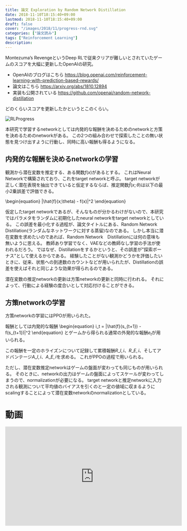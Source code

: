 ```yaml
---
title: 論文 Exploration by Random Network Distillation
date: 2018-11-10T18:15:40+09:00
lastmod: 2018-11-10T18:15:40+09:00
draft: false
cover: "/images/2018/11/progress-rnd.svg"
categories: ["論文読み"]
tags: ["Reinforcement Learning"]
description: 
---
```


Montezuma’s RevengeというDeep RLで従来クリアが難しいとされていたゲームのスコアを大幅に更新したOpenAIの研究。

* OpenAIのブログはこちら
https://blog.openai.com/reinforcement-learning-with-prediction-based-rewards/
* 論文はこちら https://arxiv.org/abs/1810.12894
* 実装も公開されている https://github.com/openai/random-network-distillation

どのくらいスコアを更新したかというとこのくらい。

![RLProgress](/images/2018/11/progress-rnd.svg)

本研究で学習するnetworkとしては内発的な報酬を決めるためのnetworkと方策を決めるためのnetworkがある。
この2つの組み合わせで探索したことの無い状態を見つけ出すように行動し、同時に高い報酬も得るようになる。

## 内発的な報酬を決めるnetworkの学習
観測から潜在変数を推定する、ある関数$f(x)$があるとする。
これはNeural Networkで構築されており、これをtarget networkと呼ぶ。
target networkが正しく潜在表現を抽出できていると仮定するならば、推定関数$\hat{f}(x;\theta)$は以下の最小2乗誤差で評価できる。

\begin{equation}
\|\hat{f}(x;\theta) - f(x)\|^2
\end{equation}

仮定したtarget networkであるが、そんなものが分かるわけがないので、本研究ではパラメタをランダムに初期化したneural networkをtarget networkとしている。
この誤差を最小化する過程が、論文タイトルにある、Random Network　Distillation(ランダムなネットワークに対する蒸留)なのである。
しかし本当に潜在変数を求めたいのであれば、Random Network　Distillationには何の意味も無いように思える。
教師あり学習でなく、VAEなどの教師なし学習の手法が使われるだろう。
ではなぜ、Distillationをするかというと、その誤差が"探索ボーナス"として使えるからである。
経験したことがない観測かどうかを評価したいときに、従来、状態への到達数のカウントなどが用いられたが、Distillationの誤差を使えばそれと同じような効果が得られるのである。

潜在変数の推定networkの更新は方策networkの更新と同時に行われる。
それによって、行動による経験の度合いとして対応付けることができる。

## 方策networkの学習
方策networkの学習にはPPOが用いられた。

報酬としては内発的な報酬
\begin{equation}
i_t = \|\hat{f}(s\_{t+1}) - f(s\_{t+1})\|^2
\end{equation}
とゲームから得られる通常の外発的な報酬$e_t$が用いられる。

この報酬を一定のホライズンについて記録して累積報酬$R\_{I, i}$、$R\_{E, i}$、そしてアドバンテージ$A\_{I, i}$、$A\_{E, i}$を求める。
これがPPOの過程で用いられる。

ただし、潜在変数推定networkはゲームの盤面が変わっても同じものが用いられる。
そのときに、networkの出力はゲームの盤面によってスケールが変わってしまうので、normalizationが必要になる。
target networkと推定networkに入力される観測について平均値のバイアスを引くのと一定の値域に収まるようにscalingすることによって潜在変数networkのnormalizationとしている。

# 動画
<iframe width="560" height="315" src="https://www.youtube.com/embed/40VZeFppDEM" frameborder="0" allow="accelerometer; autoplay; encrypted-media; gyroscope; picture-in-picture" allowfullscreen></iframe>